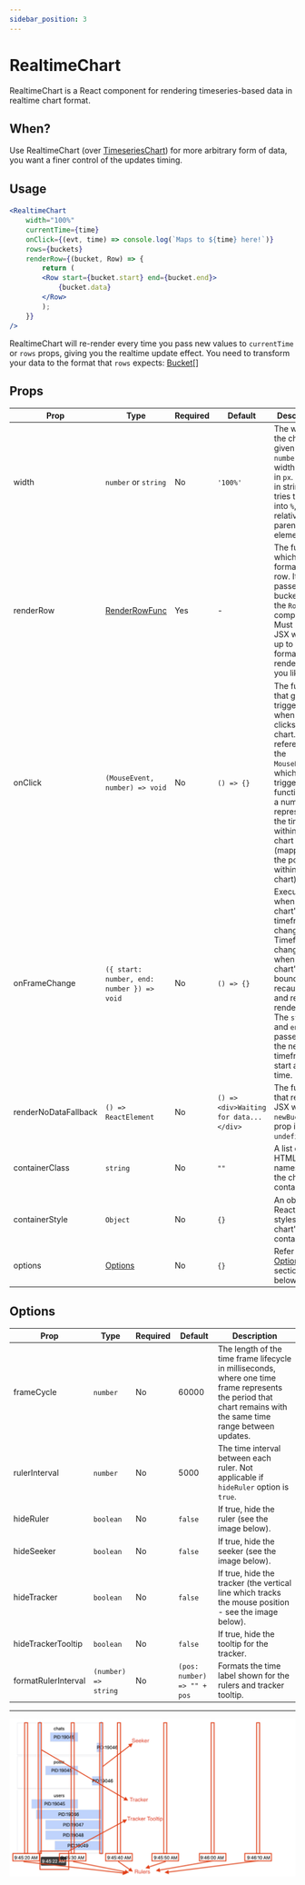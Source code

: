 ```yaml
---
sidebar_position: 3
---
```


# RealtimeChart

RealtimeChart is a React component for rendering timeseries-based data in realtime chart format.

## When?

Use RealtimeChart (over [TimeseriesChart](/docs/timeseries-chart)) for more arbitrary form of data, you want a finer control of the updates timing.

## Usage

```jsx
<RealtimeChart
    width="100%"
    currentTime={time}
    onClick={(evt, time) => console.log(`Maps to ${time} here!`)}
    rows={buckets}
    renderRow={(bucket, Row) => {
        return (
        <Row start={bucket.start} end={bucket.end}>
            {bucket.data}
        </Row>
        );
    }}
/>
```

RealtimeChart will re-render every time you pass new values to `currentTime` or `rows` props, giving you the realtime update effect. You need to transform your data to the format that `rows` expects: [Bucket](/docs/types#bucket)[]

## Props

| Prop | Type | Required | Default | Description |
| --- | --- | --- | --- | --- |
| width | `number` or `string` | No | `'100%'` | The width of the chart. If given in `number`, the width is set in `px`. If given in string, it tries to parse into `%`, relative to the parent element. |
| renderRow | [RenderRowFunc](/docs/types#renderrowfunc) | Yes | - | The function which formats the row. It's passed a bucket and the `Row` React component. Must return a JSX which is up to you to format and render as you like. |
| onClick | `(MouseEvent, number) => void` | No | `() => {}` | The function that gets triggered when user clicks on the chart. It gets reference to the `MouseEvent` which triggered this function, and a number representing the time within the chart (mapped by the position within the chart). |
| onFrameChange | `({ start: number, end: number }) => void` | No | `() => {}` | Executed when the chart's timeframe changes. Timeframe changes when the chart's boundary is recaulculated and re-rendered. The `start` and `end` passed are the new timeframe's start and end time. |
| renderNoDataFallback | `() => ReactElement` | No | `() => <div>Waiting for data...</div>` | The function that returns a JSX when `newBucket` prop is `undefined`. |
| containerClass | `string` | No | `""` | A list of HTML class names for the chart's container. |
| containerStyle | `Object` | No | `{}` | An object of React inline styles for the chart's container. |
| options | [Options](/docs/realtime-chart#options) | No | `{}` | Refer to the [Options](/docs/realtime-chart#options) section below. |

## Options

| Prop | Type | Required | Default | Description |
| --- | --- | --- | --- | --- |
| frameCycle | `number` | No | 60000 | The length of the time frame lifecycle in milliseconds, where one time frame represents the period that chart remains with the same time range between updates. |
| rulerInterval | `number` | No | 5000 | The time interval between each ruler. Not applicable if `hideRuler` option is `true`. |
| hideRuler | `boolean` | No | `false` | If true, hide the ruler (see the image below). |
| hideSeeker | `boolean` | No | `false` | If true, hide the seeker (see the image below). |
| hideTracker | `boolean` | No | `false` | If true, hide the tracker (the vertical line which tracks the mouse position - see the image below). |
| hideTrackerTooltip | `boolean` | No | `false` | If true, hide the tooltip for the tracker. |
| formatRulerInterval | `(number) => string` | No | `(pos: number) => "" + pos` | Formats the time label shown for the rulers and tracker tooltip. |

---

<img src ="./timeseries-chart-options.png"/>
